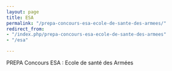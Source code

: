```yaml
---
layout: page
title: ESA
permalink: "/prepa-concours-esa-ecole-de-sante-des-armees/"
redirect_from:
- "/index.php/prepa-concours-esa-ecole-de-sante-des-armees"
- "/esa"

---
```

PREPA Concours ESA : Ecole de santé des Armées

